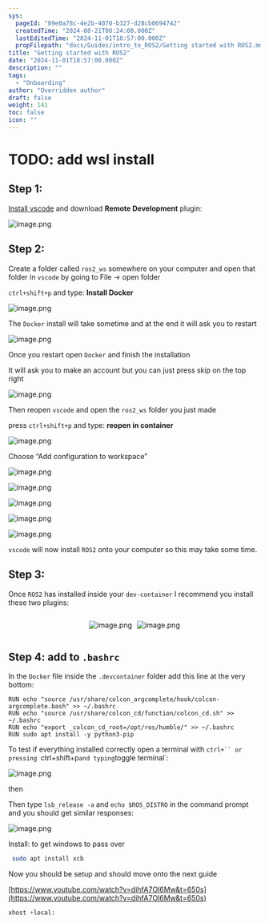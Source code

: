 ```yaml
---
sys:
  pageId: "89e0a78c-4e2b-4070-b327-d28cb0694742"
  createdTime: "2024-08-21T00:24:00.000Z"
  lastEditedTime: "2024-11-01T18:57:00.000Z"
  propFilepath: "docs/Guides/intro_to_ROS2/Getting started with ROS2.md"
title: "Getting started with ROS2"
date: "2024-11-01T18:57:00.000Z"
description: ""
tags:
  - "Onboarding"
author: "Overridden author"
draft: false
weight: 141
toc: false
icon: ""
---
```


# TODO: add wsl install

## Step 1:

[Install vscode](https://code.visualstudio.com/download) and download **Remote Development** plugin:

![image.png](https://prod-files-secure.s3.us-west-2.amazonaws.com/d518164a-d88e-44d1-a4ee-3adb3bd8bce0/efb52993-1881-4a40-b95e-6f020334f022/image.png?X-Amz-Algorithm=AWS4-HMAC-SHA256&X-Amz-Content-Sha256=UNSIGNED-PAYLOAD&X-Amz-Credential=ASIAZI2LB466XTNN56ND%2F20250321%2Fus-west-2%2Fs3%2Faws4_request&X-Amz-Date=20250321T200845Z&X-Amz-Expires=3600&X-Amz-Security-Token=IQoJb3JpZ2luX2VjEFMaCXVzLXdlc3QtMiJHMEUCIQC7KTM9kuEIHz%2FCl36pB5vcuPyfW%2FJz0E1mnUkUwmZy9AIgREtWFWS90jTJ031p9rv2CzMc4wZr4iHA77vkVzkkzlIqiAQIq%2F%2F%2F%2F%2F%2F%2F%2F%2F%2F%2FARAAGgw2Mzc0MjMxODM4MDUiDKcox23KCHyP5sENgSrcAzShhsb1LoRUw%2FQWSAlfioxNpwG5pyLpVOHEe5%2BXiVVmF619OCnDRx5eip555jbPMxHKcU9OcyhtJJzJ%2F9AqFaOfKh8XHGByD6HLqrmfFwQV22OfOQYfwlBsetX0HdpuCNvOS%2Bpjf%2FNQ0mhBoCR60pXgdP6JtbUDEpFuQiia5AvwDNOQ1ibx2RVR3NugHQdb98pAUS30Dv%2F9RtYaRn8pGtPlLTpDrBRHYs5lW3XUPwN4I4%2BVckahs3pFcvPkdO28OrkShGzUWeig0VswlX4OJ00BBhll%2FD6mWTrUIUw%2BUx9w2rgC9qvKLkx%2F0c9EYZFDgQc2JjTzAYbceQu9ELxCTnkk%2B6bsP0QLVCkldMtfycWiK%2Fz5Whe%2Bk3PJROKvuwwBbf64LK08zh0M3pdkdZ%2FmclKa3%2BGRRcW1Y5tKB%2BodXFNTZ921upfC6N3fOJY9jEo0S%2F6kvt8dDcihYqDM%2FrIroTmdejRChfZ9mUS1L0xvtfhrtyA1prKptS1ACgWAx6cr7Od%2FL7JL3cY%2BUswLQTCiCI8o4e89bAwb%2BcXl9KRT9B3uJ0ZzPnFD3IhlhK88we09SFjy0Q4aTpfB6%2BmTRVnVAJgXe3He6qKO679OgarHc2ua1n%2FfXsUXlLyQxhdOMLXb9r4GOqUBIKZAOjcacGMX%2FEkfYt1pptHmtoUgB5SSeVghb3paMS29XicCBUm2j52baI3rDZWReRrJUwTr7RbfkZkqh%2BH4ldHaKYgLx4NRpJ3K557vmnJh4s2ISVExmjptkg0HZakvSihiz2EDq0yp739Wv0rs4V8Moapt41aMBjlggAvYCrMwOg1NgsnXXbSfhyIj2ZnO73amScvKNRUafpkFmHoR9v4TkfrP&X-Amz-Signature=e45e510e5800d46145f7ac18ec98fa8ac3182dcdf4ee3eb48852d2bbfeed55ce&X-Amz-SignedHeaders=host&x-id=GetObject)

## Step 2:

Create a folder called `ros2_ws` somewhere on your computer and open that folder in `vscode` by going to File → open folder 

`ctrl+shift+p` and type: **Install Docker**

![image.png](https://prod-files-secure.s3.us-west-2.amazonaws.com/d518164a-d88e-44d1-a4ee-3adb3bd8bce0/2269dc0e-1cd5-47ff-bceb-c04ad9b2eab0/image.png?X-Amz-Algorithm=AWS4-HMAC-SHA256&X-Amz-Content-Sha256=UNSIGNED-PAYLOAD&X-Amz-Credential=ASIAZI2LB466XTNN56ND%2F20250321%2Fus-west-2%2Fs3%2Faws4_request&X-Amz-Date=20250321T200845Z&X-Amz-Expires=3600&X-Amz-Security-Token=IQoJb3JpZ2luX2VjEFMaCXVzLXdlc3QtMiJHMEUCIQC7KTM9kuEIHz%2FCl36pB5vcuPyfW%2FJz0E1mnUkUwmZy9AIgREtWFWS90jTJ031p9rv2CzMc4wZr4iHA77vkVzkkzlIqiAQIq%2F%2F%2F%2F%2F%2F%2F%2F%2F%2F%2FARAAGgw2Mzc0MjMxODM4MDUiDKcox23KCHyP5sENgSrcAzShhsb1LoRUw%2FQWSAlfioxNpwG5pyLpVOHEe5%2BXiVVmF619OCnDRx5eip555jbPMxHKcU9OcyhtJJzJ%2F9AqFaOfKh8XHGByD6HLqrmfFwQV22OfOQYfwlBsetX0HdpuCNvOS%2Bpjf%2FNQ0mhBoCR60pXgdP6JtbUDEpFuQiia5AvwDNOQ1ibx2RVR3NugHQdb98pAUS30Dv%2F9RtYaRn8pGtPlLTpDrBRHYs5lW3XUPwN4I4%2BVckahs3pFcvPkdO28OrkShGzUWeig0VswlX4OJ00BBhll%2FD6mWTrUIUw%2BUx9w2rgC9qvKLkx%2F0c9EYZFDgQc2JjTzAYbceQu9ELxCTnkk%2B6bsP0QLVCkldMtfycWiK%2Fz5Whe%2Bk3PJROKvuwwBbf64LK08zh0M3pdkdZ%2FmclKa3%2BGRRcW1Y5tKB%2BodXFNTZ921upfC6N3fOJY9jEo0S%2F6kvt8dDcihYqDM%2FrIroTmdejRChfZ9mUS1L0xvtfhrtyA1prKptS1ACgWAx6cr7Od%2FL7JL3cY%2BUswLQTCiCI8o4e89bAwb%2BcXl9KRT9B3uJ0ZzPnFD3IhlhK88we09SFjy0Q4aTpfB6%2BmTRVnVAJgXe3He6qKO679OgarHc2ua1n%2FfXsUXlLyQxhdOMLXb9r4GOqUBIKZAOjcacGMX%2FEkfYt1pptHmtoUgB5SSeVghb3paMS29XicCBUm2j52baI3rDZWReRrJUwTr7RbfkZkqh%2BH4ldHaKYgLx4NRpJ3K557vmnJh4s2ISVExmjptkg0HZakvSihiz2EDq0yp739Wv0rs4V8Moapt41aMBjlggAvYCrMwOg1NgsnXXbSfhyIj2ZnO73amScvKNRUafpkFmHoR9v4TkfrP&X-Amz-Signature=68bba026b59facd79d6c864bc79751c36d3cecb2c01c6fc223c4cf81df046c4e&X-Amz-SignedHeaders=host&x-id=GetObject)

The `Docker` install will take sometime and at the end it will ask you to restart

![image.png](https://prod-files-secure.s3.us-west-2.amazonaws.com/d518164a-d88e-44d1-a4ee-3adb3bd8bce0/ed233f78-be33-4b1f-b89c-9c346c0e961e/image.png?X-Amz-Algorithm=AWS4-HMAC-SHA256&X-Amz-Content-Sha256=UNSIGNED-PAYLOAD&X-Amz-Credential=ASIAZI2LB466XTNN56ND%2F20250321%2Fus-west-2%2Fs3%2Faws4_request&X-Amz-Date=20250321T200845Z&X-Amz-Expires=3600&X-Amz-Security-Token=IQoJb3JpZ2luX2VjEFMaCXVzLXdlc3QtMiJHMEUCIQC7KTM9kuEIHz%2FCl36pB5vcuPyfW%2FJz0E1mnUkUwmZy9AIgREtWFWS90jTJ031p9rv2CzMc4wZr4iHA77vkVzkkzlIqiAQIq%2F%2F%2F%2F%2F%2F%2F%2F%2F%2F%2FARAAGgw2Mzc0MjMxODM4MDUiDKcox23KCHyP5sENgSrcAzShhsb1LoRUw%2FQWSAlfioxNpwG5pyLpVOHEe5%2BXiVVmF619OCnDRx5eip555jbPMxHKcU9OcyhtJJzJ%2F9AqFaOfKh8XHGByD6HLqrmfFwQV22OfOQYfwlBsetX0HdpuCNvOS%2Bpjf%2FNQ0mhBoCR60pXgdP6JtbUDEpFuQiia5AvwDNOQ1ibx2RVR3NugHQdb98pAUS30Dv%2F9RtYaRn8pGtPlLTpDrBRHYs5lW3XUPwN4I4%2BVckahs3pFcvPkdO28OrkShGzUWeig0VswlX4OJ00BBhll%2FD6mWTrUIUw%2BUx9w2rgC9qvKLkx%2F0c9EYZFDgQc2JjTzAYbceQu9ELxCTnkk%2B6bsP0QLVCkldMtfycWiK%2Fz5Whe%2Bk3PJROKvuwwBbf64LK08zh0M3pdkdZ%2FmclKa3%2BGRRcW1Y5tKB%2BodXFNTZ921upfC6N3fOJY9jEo0S%2F6kvt8dDcihYqDM%2FrIroTmdejRChfZ9mUS1L0xvtfhrtyA1prKptS1ACgWAx6cr7Od%2FL7JL3cY%2BUswLQTCiCI8o4e89bAwb%2BcXl9KRT9B3uJ0ZzPnFD3IhlhK88we09SFjy0Q4aTpfB6%2BmTRVnVAJgXe3He6qKO679OgarHc2ua1n%2FfXsUXlLyQxhdOMLXb9r4GOqUBIKZAOjcacGMX%2FEkfYt1pptHmtoUgB5SSeVghb3paMS29XicCBUm2j52baI3rDZWReRrJUwTr7RbfkZkqh%2BH4ldHaKYgLx4NRpJ3K557vmnJh4s2ISVExmjptkg0HZakvSihiz2EDq0yp739Wv0rs4V8Moapt41aMBjlggAvYCrMwOg1NgsnXXbSfhyIj2ZnO73amScvKNRUafpkFmHoR9v4TkfrP&X-Amz-Signature=7f9e93584bb90b378c5767cf4ef57e5eaf6202aa61f92a485e86131c3b9408df&X-Amz-SignedHeaders=host&x-id=GetObject)

Once you restart open `Docker` and finish the installation

It will ask you to make an account but you can just press skip on the top right

![image.png](https://prod-files-secure.s3.us-west-2.amazonaws.com/d518164a-d88e-44d1-a4ee-3adb3bd8bce0/21010ad9-1659-4fd9-9f59-9932a09b2a3d/image.png?X-Amz-Algorithm=AWS4-HMAC-SHA256&X-Amz-Content-Sha256=UNSIGNED-PAYLOAD&X-Amz-Credential=ASIAZI2LB466XTNN56ND%2F20250321%2Fus-west-2%2Fs3%2Faws4_request&X-Amz-Date=20250321T200845Z&X-Amz-Expires=3600&X-Amz-Security-Token=IQoJb3JpZ2luX2VjEFMaCXVzLXdlc3QtMiJHMEUCIQC7KTM9kuEIHz%2FCl36pB5vcuPyfW%2FJz0E1mnUkUwmZy9AIgREtWFWS90jTJ031p9rv2CzMc4wZr4iHA77vkVzkkzlIqiAQIq%2F%2F%2F%2F%2F%2F%2F%2F%2F%2F%2FARAAGgw2Mzc0MjMxODM4MDUiDKcox23KCHyP5sENgSrcAzShhsb1LoRUw%2FQWSAlfioxNpwG5pyLpVOHEe5%2BXiVVmF619OCnDRx5eip555jbPMxHKcU9OcyhtJJzJ%2F9AqFaOfKh8XHGByD6HLqrmfFwQV22OfOQYfwlBsetX0HdpuCNvOS%2Bpjf%2FNQ0mhBoCR60pXgdP6JtbUDEpFuQiia5AvwDNOQ1ibx2RVR3NugHQdb98pAUS30Dv%2F9RtYaRn8pGtPlLTpDrBRHYs5lW3XUPwN4I4%2BVckahs3pFcvPkdO28OrkShGzUWeig0VswlX4OJ00BBhll%2FD6mWTrUIUw%2BUx9w2rgC9qvKLkx%2F0c9EYZFDgQc2JjTzAYbceQu9ELxCTnkk%2B6bsP0QLVCkldMtfycWiK%2Fz5Whe%2Bk3PJROKvuwwBbf64LK08zh0M3pdkdZ%2FmclKa3%2BGRRcW1Y5tKB%2BodXFNTZ921upfC6N3fOJY9jEo0S%2F6kvt8dDcihYqDM%2FrIroTmdejRChfZ9mUS1L0xvtfhrtyA1prKptS1ACgWAx6cr7Od%2FL7JL3cY%2BUswLQTCiCI8o4e89bAwb%2BcXl9KRT9B3uJ0ZzPnFD3IhlhK88we09SFjy0Q4aTpfB6%2BmTRVnVAJgXe3He6qKO679OgarHc2ua1n%2FfXsUXlLyQxhdOMLXb9r4GOqUBIKZAOjcacGMX%2FEkfYt1pptHmtoUgB5SSeVghb3paMS29XicCBUm2j52baI3rDZWReRrJUwTr7RbfkZkqh%2BH4ldHaKYgLx4NRpJ3K557vmnJh4s2ISVExmjptkg0HZakvSihiz2EDq0yp739Wv0rs4V8Moapt41aMBjlggAvYCrMwOg1NgsnXXbSfhyIj2ZnO73amScvKNRUafpkFmHoR9v4TkfrP&X-Amz-Signature=999025010d47afd82f8b180d411dd472488838fab2a741aae67c9b1c96fd7907&X-Amz-SignedHeaders=host&x-id=GetObject)

Then reopen `vscode` and open the `ros2_ws` folder you just made

press `ctrl+shift+p` and type: **reopen in container**

![image.png](https://prod-files-secure.s3.us-west-2.amazonaws.com/d518164a-d88e-44d1-a4ee-3adb3bd8bce0/4e93b8c2-41ad-488c-8095-c74205196118/image.png?X-Amz-Algorithm=AWS4-HMAC-SHA256&X-Amz-Content-Sha256=UNSIGNED-PAYLOAD&X-Amz-Credential=ASIAZI2LB466XTNN56ND%2F20250321%2Fus-west-2%2Fs3%2Faws4_request&X-Amz-Date=20250321T200845Z&X-Amz-Expires=3600&X-Amz-Security-Token=IQoJb3JpZ2luX2VjEFMaCXVzLXdlc3QtMiJHMEUCIQC7KTM9kuEIHz%2FCl36pB5vcuPyfW%2FJz0E1mnUkUwmZy9AIgREtWFWS90jTJ031p9rv2CzMc4wZr4iHA77vkVzkkzlIqiAQIq%2F%2F%2F%2F%2F%2F%2F%2F%2F%2F%2FARAAGgw2Mzc0MjMxODM4MDUiDKcox23KCHyP5sENgSrcAzShhsb1LoRUw%2FQWSAlfioxNpwG5pyLpVOHEe5%2BXiVVmF619OCnDRx5eip555jbPMxHKcU9OcyhtJJzJ%2F9AqFaOfKh8XHGByD6HLqrmfFwQV22OfOQYfwlBsetX0HdpuCNvOS%2Bpjf%2FNQ0mhBoCR60pXgdP6JtbUDEpFuQiia5AvwDNOQ1ibx2RVR3NugHQdb98pAUS30Dv%2F9RtYaRn8pGtPlLTpDrBRHYs5lW3XUPwN4I4%2BVckahs3pFcvPkdO28OrkShGzUWeig0VswlX4OJ00BBhll%2FD6mWTrUIUw%2BUx9w2rgC9qvKLkx%2F0c9EYZFDgQc2JjTzAYbceQu9ELxCTnkk%2B6bsP0QLVCkldMtfycWiK%2Fz5Whe%2Bk3PJROKvuwwBbf64LK08zh0M3pdkdZ%2FmclKa3%2BGRRcW1Y5tKB%2BodXFNTZ921upfC6N3fOJY9jEo0S%2F6kvt8dDcihYqDM%2FrIroTmdejRChfZ9mUS1L0xvtfhrtyA1prKptS1ACgWAx6cr7Od%2FL7JL3cY%2BUswLQTCiCI8o4e89bAwb%2BcXl9KRT9B3uJ0ZzPnFD3IhlhK88we09SFjy0Q4aTpfB6%2BmTRVnVAJgXe3He6qKO679OgarHc2ua1n%2FfXsUXlLyQxhdOMLXb9r4GOqUBIKZAOjcacGMX%2FEkfYt1pptHmtoUgB5SSeVghb3paMS29XicCBUm2j52baI3rDZWReRrJUwTr7RbfkZkqh%2BH4ldHaKYgLx4NRpJ3K557vmnJh4s2ISVExmjptkg0HZakvSihiz2EDq0yp739Wv0rs4V8Moapt41aMBjlggAvYCrMwOg1NgsnXXbSfhyIj2ZnO73amScvKNRUafpkFmHoR9v4TkfrP&X-Amz-Signature=9e25f13043be428c952ac1a67e84d8c539ecbebb50854444d15fdb4deaf08335&X-Amz-SignedHeaders=host&x-id=GetObject)

Choose “Add configuration to workspace”

![image.png](https://prod-files-secure.s3.us-west-2.amazonaws.com/d518164a-d88e-44d1-a4ee-3adb3bd8bce0/9560b282-5060-4989-ba37-97e7b2c22476/image.png?X-Amz-Algorithm=AWS4-HMAC-SHA256&X-Amz-Content-Sha256=UNSIGNED-PAYLOAD&X-Amz-Credential=ASIAZI2LB466XTNN56ND%2F20250321%2Fus-west-2%2Fs3%2Faws4_request&X-Amz-Date=20250321T200845Z&X-Amz-Expires=3600&X-Amz-Security-Token=IQoJb3JpZ2luX2VjEFMaCXVzLXdlc3QtMiJHMEUCIQC7KTM9kuEIHz%2FCl36pB5vcuPyfW%2FJz0E1mnUkUwmZy9AIgREtWFWS90jTJ031p9rv2CzMc4wZr4iHA77vkVzkkzlIqiAQIq%2F%2F%2F%2F%2F%2F%2F%2F%2F%2F%2FARAAGgw2Mzc0MjMxODM4MDUiDKcox23KCHyP5sENgSrcAzShhsb1LoRUw%2FQWSAlfioxNpwG5pyLpVOHEe5%2BXiVVmF619OCnDRx5eip555jbPMxHKcU9OcyhtJJzJ%2F9AqFaOfKh8XHGByD6HLqrmfFwQV22OfOQYfwlBsetX0HdpuCNvOS%2Bpjf%2FNQ0mhBoCR60pXgdP6JtbUDEpFuQiia5AvwDNOQ1ibx2RVR3NugHQdb98pAUS30Dv%2F9RtYaRn8pGtPlLTpDrBRHYs5lW3XUPwN4I4%2BVckahs3pFcvPkdO28OrkShGzUWeig0VswlX4OJ00BBhll%2FD6mWTrUIUw%2BUx9w2rgC9qvKLkx%2F0c9EYZFDgQc2JjTzAYbceQu9ELxCTnkk%2B6bsP0QLVCkldMtfycWiK%2Fz5Whe%2Bk3PJROKvuwwBbf64LK08zh0M3pdkdZ%2FmclKa3%2BGRRcW1Y5tKB%2BodXFNTZ921upfC6N3fOJY9jEo0S%2F6kvt8dDcihYqDM%2FrIroTmdejRChfZ9mUS1L0xvtfhrtyA1prKptS1ACgWAx6cr7Od%2FL7JL3cY%2BUswLQTCiCI8o4e89bAwb%2BcXl9KRT9B3uJ0ZzPnFD3IhlhK88we09SFjy0Q4aTpfB6%2BmTRVnVAJgXe3He6qKO679OgarHc2ua1n%2FfXsUXlLyQxhdOMLXb9r4GOqUBIKZAOjcacGMX%2FEkfYt1pptHmtoUgB5SSeVghb3paMS29XicCBUm2j52baI3rDZWReRrJUwTr7RbfkZkqh%2BH4ldHaKYgLx4NRpJ3K557vmnJh4s2ISVExmjptkg0HZakvSihiz2EDq0yp739Wv0rs4V8Moapt41aMBjlggAvYCrMwOg1NgsnXXbSfhyIj2ZnO73amScvKNRUafpkFmHoR9v4TkfrP&X-Amz-Signature=18f9c7996e768dc5f882dcfe4d4cab3618379d7c8db6cb3733dd07f40a85fd78&X-Amz-SignedHeaders=host&x-id=GetObject)

![image.png](https://prod-files-secure.s3.us-west-2.amazonaws.com/d518164a-d88e-44d1-a4ee-3adb3bd8bce0/2ee63f81-886b-48e8-a553-dc6e5eac99e4/image.png?X-Amz-Algorithm=AWS4-HMAC-SHA256&X-Amz-Content-Sha256=UNSIGNED-PAYLOAD&X-Amz-Credential=ASIAZI2LB466XTNN56ND%2F20250321%2Fus-west-2%2Fs3%2Faws4_request&X-Amz-Date=20250321T200845Z&X-Amz-Expires=3600&X-Amz-Security-Token=IQoJb3JpZ2luX2VjEFMaCXVzLXdlc3QtMiJHMEUCIQC7KTM9kuEIHz%2FCl36pB5vcuPyfW%2FJz0E1mnUkUwmZy9AIgREtWFWS90jTJ031p9rv2CzMc4wZr4iHA77vkVzkkzlIqiAQIq%2F%2F%2F%2F%2F%2F%2F%2F%2F%2F%2FARAAGgw2Mzc0MjMxODM4MDUiDKcox23KCHyP5sENgSrcAzShhsb1LoRUw%2FQWSAlfioxNpwG5pyLpVOHEe5%2BXiVVmF619OCnDRx5eip555jbPMxHKcU9OcyhtJJzJ%2F9AqFaOfKh8XHGByD6HLqrmfFwQV22OfOQYfwlBsetX0HdpuCNvOS%2Bpjf%2FNQ0mhBoCR60pXgdP6JtbUDEpFuQiia5AvwDNOQ1ibx2RVR3NugHQdb98pAUS30Dv%2F9RtYaRn8pGtPlLTpDrBRHYs5lW3XUPwN4I4%2BVckahs3pFcvPkdO28OrkShGzUWeig0VswlX4OJ00BBhll%2FD6mWTrUIUw%2BUx9w2rgC9qvKLkx%2F0c9EYZFDgQc2JjTzAYbceQu9ELxCTnkk%2B6bsP0QLVCkldMtfycWiK%2Fz5Whe%2Bk3PJROKvuwwBbf64LK08zh0M3pdkdZ%2FmclKa3%2BGRRcW1Y5tKB%2BodXFNTZ921upfC6N3fOJY9jEo0S%2F6kvt8dDcihYqDM%2FrIroTmdejRChfZ9mUS1L0xvtfhrtyA1prKptS1ACgWAx6cr7Od%2FL7JL3cY%2BUswLQTCiCI8o4e89bAwb%2BcXl9KRT9B3uJ0ZzPnFD3IhlhK88we09SFjy0Q4aTpfB6%2BmTRVnVAJgXe3He6qKO679OgarHc2ua1n%2FfXsUXlLyQxhdOMLXb9r4GOqUBIKZAOjcacGMX%2FEkfYt1pptHmtoUgB5SSeVghb3paMS29XicCBUm2j52baI3rDZWReRrJUwTr7RbfkZkqh%2BH4ldHaKYgLx4NRpJ3K557vmnJh4s2ISVExmjptkg0HZakvSihiz2EDq0yp739Wv0rs4V8Moapt41aMBjlggAvYCrMwOg1NgsnXXbSfhyIj2ZnO73amScvKNRUafpkFmHoR9v4TkfrP&X-Amz-Signature=126d49b6ea1b94346e16736f3e4581957cc36d0ae9f20ce3097d7e95d40d9af1&X-Amz-SignedHeaders=host&x-id=GetObject)

![image.png](https://prod-files-secure.s3.us-west-2.amazonaws.com/d518164a-d88e-44d1-a4ee-3adb3bd8bce0/ae1580b2-b048-407e-aed9-b584224a7a04/image.png?X-Amz-Algorithm=AWS4-HMAC-SHA256&X-Amz-Content-Sha256=UNSIGNED-PAYLOAD&X-Amz-Credential=ASIAZI2LB466XTNN56ND%2F20250321%2Fus-west-2%2Fs3%2Faws4_request&X-Amz-Date=20250321T200845Z&X-Amz-Expires=3600&X-Amz-Security-Token=IQoJb3JpZ2luX2VjEFMaCXVzLXdlc3QtMiJHMEUCIQC7KTM9kuEIHz%2FCl36pB5vcuPyfW%2FJz0E1mnUkUwmZy9AIgREtWFWS90jTJ031p9rv2CzMc4wZr4iHA77vkVzkkzlIqiAQIq%2F%2F%2F%2F%2F%2F%2F%2F%2F%2F%2FARAAGgw2Mzc0MjMxODM4MDUiDKcox23KCHyP5sENgSrcAzShhsb1LoRUw%2FQWSAlfioxNpwG5pyLpVOHEe5%2BXiVVmF619OCnDRx5eip555jbPMxHKcU9OcyhtJJzJ%2F9AqFaOfKh8XHGByD6HLqrmfFwQV22OfOQYfwlBsetX0HdpuCNvOS%2Bpjf%2FNQ0mhBoCR60pXgdP6JtbUDEpFuQiia5AvwDNOQ1ibx2RVR3NugHQdb98pAUS30Dv%2F9RtYaRn8pGtPlLTpDrBRHYs5lW3XUPwN4I4%2BVckahs3pFcvPkdO28OrkShGzUWeig0VswlX4OJ00BBhll%2FD6mWTrUIUw%2BUx9w2rgC9qvKLkx%2F0c9EYZFDgQc2JjTzAYbceQu9ELxCTnkk%2B6bsP0QLVCkldMtfycWiK%2Fz5Whe%2Bk3PJROKvuwwBbf64LK08zh0M3pdkdZ%2FmclKa3%2BGRRcW1Y5tKB%2BodXFNTZ921upfC6N3fOJY9jEo0S%2F6kvt8dDcihYqDM%2FrIroTmdejRChfZ9mUS1L0xvtfhrtyA1prKptS1ACgWAx6cr7Od%2FL7JL3cY%2BUswLQTCiCI8o4e89bAwb%2BcXl9KRT9B3uJ0ZzPnFD3IhlhK88we09SFjy0Q4aTpfB6%2BmTRVnVAJgXe3He6qKO679OgarHc2ua1n%2FfXsUXlLyQxhdOMLXb9r4GOqUBIKZAOjcacGMX%2FEkfYt1pptHmtoUgB5SSeVghb3paMS29XicCBUm2j52baI3rDZWReRrJUwTr7RbfkZkqh%2BH4ldHaKYgLx4NRpJ3K557vmnJh4s2ISVExmjptkg0HZakvSihiz2EDq0yp739Wv0rs4V8Moapt41aMBjlggAvYCrMwOg1NgsnXXbSfhyIj2ZnO73amScvKNRUafpkFmHoR9v4TkfrP&X-Amz-Signature=41dc2bf87c29ee4b28275025417c129c600f310ce72d977578b7ea368b3d203f&X-Amz-SignedHeaders=host&x-id=GetObject)

![image.png](https://prod-files-secure.s3.us-west-2.amazonaws.com/d518164a-d88e-44d1-a4ee-3adb3bd8bce0/53255b28-f75e-430f-b9e3-c0ac8577e42b/image.png?X-Amz-Algorithm=AWS4-HMAC-SHA256&X-Amz-Content-Sha256=UNSIGNED-PAYLOAD&X-Amz-Credential=ASIAZI2LB466XTNN56ND%2F20250321%2Fus-west-2%2Fs3%2Faws4_request&X-Amz-Date=20250321T200845Z&X-Amz-Expires=3600&X-Amz-Security-Token=IQoJb3JpZ2luX2VjEFMaCXVzLXdlc3QtMiJHMEUCIQC7KTM9kuEIHz%2FCl36pB5vcuPyfW%2FJz0E1mnUkUwmZy9AIgREtWFWS90jTJ031p9rv2CzMc4wZr4iHA77vkVzkkzlIqiAQIq%2F%2F%2F%2F%2F%2F%2F%2F%2F%2F%2FARAAGgw2Mzc0MjMxODM4MDUiDKcox23KCHyP5sENgSrcAzShhsb1LoRUw%2FQWSAlfioxNpwG5pyLpVOHEe5%2BXiVVmF619OCnDRx5eip555jbPMxHKcU9OcyhtJJzJ%2F9AqFaOfKh8XHGByD6HLqrmfFwQV22OfOQYfwlBsetX0HdpuCNvOS%2Bpjf%2FNQ0mhBoCR60pXgdP6JtbUDEpFuQiia5AvwDNOQ1ibx2RVR3NugHQdb98pAUS30Dv%2F9RtYaRn8pGtPlLTpDrBRHYs5lW3XUPwN4I4%2BVckahs3pFcvPkdO28OrkShGzUWeig0VswlX4OJ00BBhll%2FD6mWTrUIUw%2BUx9w2rgC9qvKLkx%2F0c9EYZFDgQc2JjTzAYbceQu9ELxCTnkk%2B6bsP0QLVCkldMtfycWiK%2Fz5Whe%2Bk3PJROKvuwwBbf64LK08zh0M3pdkdZ%2FmclKa3%2BGRRcW1Y5tKB%2BodXFNTZ921upfC6N3fOJY9jEo0S%2F6kvt8dDcihYqDM%2FrIroTmdejRChfZ9mUS1L0xvtfhrtyA1prKptS1ACgWAx6cr7Od%2FL7JL3cY%2BUswLQTCiCI8o4e89bAwb%2BcXl9KRT9B3uJ0ZzPnFD3IhlhK88we09SFjy0Q4aTpfB6%2BmTRVnVAJgXe3He6qKO679OgarHc2ua1n%2FfXsUXlLyQxhdOMLXb9r4GOqUBIKZAOjcacGMX%2FEkfYt1pptHmtoUgB5SSeVghb3paMS29XicCBUm2j52baI3rDZWReRrJUwTr7RbfkZkqh%2BH4ldHaKYgLx4NRpJ3K557vmnJh4s2ISVExmjptkg0HZakvSihiz2EDq0yp739Wv0rs4V8Moapt41aMBjlggAvYCrMwOg1NgsnXXbSfhyIj2ZnO73amScvKNRUafpkFmHoR9v4TkfrP&X-Amz-Signature=c06e46f90b827af3656a77961b611624d8aae72885e15b59428fa5c23dd5b799&X-Amz-SignedHeaders=host&x-id=GetObject)

![image.png](https://prod-files-secure.s3.us-west-2.amazonaws.com/d518164a-d88e-44d1-a4ee-3adb3bd8bce0/7c562767-5af9-4ffb-97d1-327bcdf4ee00/image.png?X-Amz-Algorithm=AWS4-HMAC-SHA256&X-Amz-Content-Sha256=UNSIGNED-PAYLOAD&X-Amz-Credential=ASIAZI2LB466XTNN56ND%2F20250321%2Fus-west-2%2Fs3%2Faws4_request&X-Amz-Date=20250321T200845Z&X-Amz-Expires=3600&X-Amz-Security-Token=IQoJb3JpZ2luX2VjEFMaCXVzLXdlc3QtMiJHMEUCIQC7KTM9kuEIHz%2FCl36pB5vcuPyfW%2FJz0E1mnUkUwmZy9AIgREtWFWS90jTJ031p9rv2CzMc4wZr4iHA77vkVzkkzlIqiAQIq%2F%2F%2F%2F%2F%2F%2F%2F%2F%2F%2FARAAGgw2Mzc0MjMxODM4MDUiDKcox23KCHyP5sENgSrcAzShhsb1LoRUw%2FQWSAlfioxNpwG5pyLpVOHEe5%2BXiVVmF619OCnDRx5eip555jbPMxHKcU9OcyhtJJzJ%2F9AqFaOfKh8XHGByD6HLqrmfFwQV22OfOQYfwlBsetX0HdpuCNvOS%2Bpjf%2FNQ0mhBoCR60pXgdP6JtbUDEpFuQiia5AvwDNOQ1ibx2RVR3NugHQdb98pAUS30Dv%2F9RtYaRn8pGtPlLTpDrBRHYs5lW3XUPwN4I4%2BVckahs3pFcvPkdO28OrkShGzUWeig0VswlX4OJ00BBhll%2FD6mWTrUIUw%2BUx9w2rgC9qvKLkx%2F0c9EYZFDgQc2JjTzAYbceQu9ELxCTnkk%2B6bsP0QLVCkldMtfycWiK%2Fz5Whe%2Bk3PJROKvuwwBbf64LK08zh0M3pdkdZ%2FmclKa3%2BGRRcW1Y5tKB%2BodXFNTZ921upfC6N3fOJY9jEo0S%2F6kvt8dDcihYqDM%2FrIroTmdejRChfZ9mUS1L0xvtfhrtyA1prKptS1ACgWAx6cr7Od%2FL7JL3cY%2BUswLQTCiCI8o4e89bAwb%2BcXl9KRT9B3uJ0ZzPnFD3IhlhK88we09SFjy0Q4aTpfB6%2BmTRVnVAJgXe3He6qKO679OgarHc2ua1n%2FfXsUXlLyQxhdOMLXb9r4GOqUBIKZAOjcacGMX%2FEkfYt1pptHmtoUgB5SSeVghb3paMS29XicCBUm2j52baI3rDZWReRrJUwTr7RbfkZkqh%2BH4ldHaKYgLx4NRpJ3K557vmnJh4s2ISVExmjptkg0HZakvSihiz2EDq0yp739Wv0rs4V8Moapt41aMBjlggAvYCrMwOg1NgsnXXbSfhyIj2ZnO73amScvKNRUafpkFmHoR9v4TkfrP&X-Amz-Signature=f4b550b74c7072ad610eb5c224acf700acad70ef790001cb882b1088dfe19165&X-Amz-SignedHeaders=host&x-id=GetObject)

`vscode` will now install `ROS2` onto your computer so this may take some time.

## Step 3:

Once `ROS2` has installed inside your `dev-container` I recommend you install these two plugins:

<div style="display: flex;flex-direction: row; column-gap:10px; max-width: 630px;justify-content: center;">
<div>

![image.png](https://prod-files-secure.s3.us-west-2.amazonaws.com/d518164a-d88e-44d1-a4ee-3adb3bd8bce0/3fc3d550-5a54-4ba1-ba6b-faa01cdb7369/image.png?X-Amz-Algorithm=AWS4-HMAC-SHA256&X-Amz-Content-Sha256=UNSIGNED-PAYLOAD&X-Amz-Credential=ASIAZI2LB4664XLNBCXF%2F20250321%2Fus-west-2%2Fs3%2Faws4_request&X-Amz-Date=20250321T200847Z&X-Amz-Expires=3600&X-Amz-Security-Token=IQoJb3JpZ2luX2VjEFMaCXVzLXdlc3QtMiJHMEUCIH2rZ9kL3xlmxTc3LttMJdCDrzyjymIuKVn7RVs8OZUbAiEA5N4Yg7mdIEGsGb6EXVdFNx2btFJWbc%2FYZYMQlp5Vv6MqiAQIq%2F%2F%2F%2F%2F%2F%2F%2F%2F%2F%2FARAAGgw2Mzc0MjMxODM4MDUiDG0r9o5axpiyQ6czlCrcAwloMFc7N5Pnzd5mF8rOG7rH7kdrAm59fb2j%2BgjWLbhhQ7lxrHaPe%2BIKWIc2ypUU1FHBLBqdV3ft34FGIpYCKygFspfjjijMI0N6MEFZaBP7shMwcqrFYrimmvW13UKglBmth2J9rL1XDNf%2B3F1NQ80ZXVcldV7Jr8yx1SDSegyCoK9WA65s6pGqaIgYBDLKTu08Tvzf5r7ejV2SJ83vCU%2FlCoc28vfLEQJ4LLGATgFL%2B653O%2BBy4QADat6nCzh%2BCWJx7sJMhhHAwHMaZ21XmTfccpBkgrsKILD4F5Mm6Dp0QL3n7TP3%2FR2todUsORdF60Gl7ewUXmyUL0xHqffXtX2Wk0gDKHeITdVKAS83fP9V%2Fh3xZ57w9STyLAEQhEn%2FY1p1PK%2F1Zk8iSgj9TbjS3iwTFTNbrK8XReLm0tvo5FGKH%2B0UIH29nh82Ski%2Bt9%2BVpGNXj8BIbkdoqh2BnonRP2192bpZjgawBDcKdgyk4lPoAcb8nbJO2lPXAF2nthNfty8jY%2Be7CLwTIJy4dpcxK9AWWptTvrxKZcFGkpsHViuP7%2BjEBmUVzbo7bs0KxQwtBawbFqqlPF3M3fRJAS5qIxzG6wHIOu9BbzHElq0J4j6DppIDqKK%2ByN5gowJyMMXb9r4GOqUBzIN7b4iGVoxXtFN64SIV0uR4HjUho4CqfrD9wWaXKKoMoBQLBVfOXl1eXz%2B4NXYED0SJ56RREeGPGhvosysRXpRCpk1W3j8OYBDBINmh4kA3Bh1gRdy68j35pulSOmZw3oHuPlv1YufN2JFeXh5oFqI%2FItLtTn7EotNgx85Qxq1zL6ed%2Bt9ZS%2FcuubgTgEhu0c7brnTJSF%2BWo0rfJZZ3%2B4w0yW1J&X-Amz-Signature=285aa65e8d4f4b50187f4e06ff9731786f863441652b7f59a6853999a15209c5&X-Amz-SignedHeaders=host&x-id=GetObject)

</div>
<div>

![image.png](https://prod-files-secure.s3.us-west-2.amazonaws.com/d518164a-d88e-44d1-a4ee-3adb3bd8bce0/d994cc66-13c2-4093-a5a3-f84cf4601a82/image.png?X-Amz-Algorithm=AWS4-HMAC-SHA256&X-Amz-Content-Sha256=UNSIGNED-PAYLOAD&X-Amz-Credential=ASIAZI2LB4664UNXCGDN%2F20250321%2Fus-west-2%2Fs3%2Faws4_request&X-Amz-Date=20250321T200848Z&X-Amz-Expires=3600&X-Amz-Security-Token=IQoJb3JpZ2luX2VjEFMaCXVzLXdlc3QtMiJHMEUCIGHTj81oTnS8FjuNJ3ZxkdY7LVVAqP9NiwiPMOhGUqTIAiEAtN9tTrrUR1X%2B5NoWr12Xe2%2BIrrq1WykAtvZ73nFfAp8qiAQIq%2F%2F%2F%2F%2F%2F%2F%2F%2F%2F%2FARAAGgw2Mzc0MjMxODM4MDUiDEkBcXfknukkL0KDoCrcA0JrJRi2bUcX8nlwRQbUA%2Bt5GSBSdtJiKgYiUZ3UtYVT5vJ0X1b65dfTxUsXXd2DKVRUpL6ukvbwNQA7cfkv6ISOjc82gVudVUiU68%2FVOPC3AKbdB5faGdvSIMFwFQgNmXIuVPGByhlL7G8oywQ9xzVRvJ%2FOHQl5Ohy1r9HP6rsqrhhMYo0gAKIo2nnyuQPkvevOs26%2BFOBPUQl89YV6iyM6izd3GmwKRnsvFrd9vbFtq6IyqPDxfgWzSiW7W%2FMnbx1rKNpBFq45ASVp%2F2%2BglJ0U4gM4pCfvEGSpkLDLW%2BYbviu2Tp3L1%2BQrTHmBpn1zXa%2FpIAPl31FMglmMpUSHsV7YDn6%2BriiOaMXjXXNOZ0cE7ix4X4rS99dMP1Ia5ies5DiBL0w1ctel7hpCbhh7Le%2BAwVWz4kY5aHOFyWtBA1yiUbi0yoANcbb0TVut0rP21IKmugl45ynhYNIVvuqNGJCibMbvxDPicd7aB%2FtmiHi0hYA5JMEPnAMl502CdyKVbIspDzrgACK23V6CXdoXNbb1IMmtjvziOwE4xqqSRFYw0OZxzV4%2BP2cs0rexRBy7i6xc4OsOmUCGmroMCbGZALf9WkCdAeiWO3wsJeBtPpTODYHR50iOWQkRjvy5MLLb9r4GOqUBUiMOpxz%2FHKMpkei3fxAEtimXbCdwa3fJFdiBeJG1UPqzGS%2FEn%2B%2Fopoq9LqWJknxUcFQSK%2B7eaFCKpWgx2LrLQ1CDJX%2BvuIR3MiRih26H2dpDwj25ePivMBlLByaiPt2Ihh6x7RhDoTJAPGSjil%2BXOFf9OdAYZrDpiu6%2BXBdI1s%2F%2F8xLGoEunVpsnMoX%2BtxyYqnb5Tr6fjPy3%2FkvY5xOKZ2vef0ti&X-Amz-Signature=1df559778db3889b56c70b702d1c62c67d2a1f6eecb33b8d5d7c99066a199fb9&X-Amz-SignedHeaders=host&x-id=GetObject)

</div>
</div>

## Step 4: add to `.bashrc`

In the `Docker` file inside the `.devcontainer` folder add this line at the very bottom: 

```docker
RUN echo "source /usr/share/colcon_argcomplete/hook/colcon-argcomplete.bash" >> ~/.bashrc
RUN echo "source /usr/share/colcon_cd/function/colcon_cd.sh" >> ~/.bashrc
RUN echo "export _colcon_cd_root=/opt/ros/humble/" >> ~/.bashrc
RUN sudo apt install -y python3-pip 
```

To test if everything installed correctly open a terminal with `ctrl+`` or pressing `ctrl+shift+p` and typing `toggle terminal`:

![image.png](https://prod-files-secure.s3.us-west-2.amazonaws.com/d518164a-d88e-44d1-a4ee-3adb3bd8bce0/6a4943d8-b04e-4c02-9a58-775f3384d1a5/image.png?X-Amz-Algorithm=AWS4-HMAC-SHA256&X-Amz-Content-Sha256=UNSIGNED-PAYLOAD&X-Amz-Credential=ASIAZI2LB466XTNN56ND%2F20250321%2Fus-west-2%2Fs3%2Faws4_request&X-Amz-Date=20250321T200845Z&X-Amz-Expires=3600&X-Amz-Security-Token=IQoJb3JpZ2luX2VjEFMaCXVzLXdlc3QtMiJHMEUCIQC7KTM9kuEIHz%2FCl36pB5vcuPyfW%2FJz0E1mnUkUwmZy9AIgREtWFWS90jTJ031p9rv2CzMc4wZr4iHA77vkVzkkzlIqiAQIq%2F%2F%2F%2F%2F%2F%2F%2F%2F%2F%2FARAAGgw2Mzc0MjMxODM4MDUiDKcox23KCHyP5sENgSrcAzShhsb1LoRUw%2FQWSAlfioxNpwG5pyLpVOHEe5%2BXiVVmF619OCnDRx5eip555jbPMxHKcU9OcyhtJJzJ%2F9AqFaOfKh8XHGByD6HLqrmfFwQV22OfOQYfwlBsetX0HdpuCNvOS%2Bpjf%2FNQ0mhBoCR60pXgdP6JtbUDEpFuQiia5AvwDNOQ1ibx2RVR3NugHQdb98pAUS30Dv%2F9RtYaRn8pGtPlLTpDrBRHYs5lW3XUPwN4I4%2BVckahs3pFcvPkdO28OrkShGzUWeig0VswlX4OJ00BBhll%2FD6mWTrUIUw%2BUx9w2rgC9qvKLkx%2F0c9EYZFDgQc2JjTzAYbceQu9ELxCTnkk%2B6bsP0QLVCkldMtfycWiK%2Fz5Whe%2Bk3PJROKvuwwBbf64LK08zh0M3pdkdZ%2FmclKa3%2BGRRcW1Y5tKB%2BodXFNTZ921upfC6N3fOJY9jEo0S%2F6kvt8dDcihYqDM%2FrIroTmdejRChfZ9mUS1L0xvtfhrtyA1prKptS1ACgWAx6cr7Od%2FL7JL3cY%2BUswLQTCiCI8o4e89bAwb%2BcXl9KRT9B3uJ0ZzPnFD3IhlhK88we09SFjy0Q4aTpfB6%2BmTRVnVAJgXe3He6qKO679OgarHc2ua1n%2FfXsUXlLyQxhdOMLXb9r4GOqUBIKZAOjcacGMX%2FEkfYt1pptHmtoUgB5SSeVghb3paMS29XicCBUm2j52baI3rDZWReRrJUwTr7RbfkZkqh%2BH4ldHaKYgLx4NRpJ3K557vmnJh4s2ISVExmjptkg0HZakvSihiz2EDq0yp739Wv0rs4V8Moapt41aMBjlggAvYCrMwOg1NgsnXXbSfhyIj2ZnO73amScvKNRUafpkFmHoR9v4TkfrP&X-Amz-Signature=90f21639a3f094744fe91b2ea793187732e2fb981e48e75cd2d267d1cbac4c87&X-Amz-SignedHeaders=host&x-id=GetObject)

then 

Then type `lsb_release -a` and `echo $ROS_DISTRO` in the command prompt and you should get similar responses:

![image.png](https://prod-files-secure.s3.us-west-2.amazonaws.com/d518164a-d88e-44d1-a4ee-3adb3bd8bce0/3e635dec-a805-4e85-8b9e-d000e5b71a4e/image.png?X-Amz-Algorithm=AWS4-HMAC-SHA256&X-Amz-Content-Sha256=UNSIGNED-PAYLOAD&X-Amz-Credential=ASIAZI2LB466XTNN56ND%2F20250321%2Fus-west-2%2Fs3%2Faws4_request&X-Amz-Date=20250321T200845Z&X-Amz-Expires=3600&X-Amz-Security-Token=IQoJb3JpZ2luX2VjEFMaCXVzLXdlc3QtMiJHMEUCIQC7KTM9kuEIHz%2FCl36pB5vcuPyfW%2FJz0E1mnUkUwmZy9AIgREtWFWS90jTJ031p9rv2CzMc4wZr4iHA77vkVzkkzlIqiAQIq%2F%2F%2F%2F%2F%2F%2F%2F%2F%2F%2FARAAGgw2Mzc0MjMxODM4MDUiDKcox23KCHyP5sENgSrcAzShhsb1LoRUw%2FQWSAlfioxNpwG5pyLpVOHEe5%2BXiVVmF619OCnDRx5eip555jbPMxHKcU9OcyhtJJzJ%2F9AqFaOfKh8XHGByD6HLqrmfFwQV22OfOQYfwlBsetX0HdpuCNvOS%2Bpjf%2FNQ0mhBoCR60pXgdP6JtbUDEpFuQiia5AvwDNOQ1ibx2RVR3NugHQdb98pAUS30Dv%2F9RtYaRn8pGtPlLTpDrBRHYs5lW3XUPwN4I4%2BVckahs3pFcvPkdO28OrkShGzUWeig0VswlX4OJ00BBhll%2FD6mWTrUIUw%2BUx9w2rgC9qvKLkx%2F0c9EYZFDgQc2JjTzAYbceQu9ELxCTnkk%2B6bsP0QLVCkldMtfycWiK%2Fz5Whe%2Bk3PJROKvuwwBbf64LK08zh0M3pdkdZ%2FmclKa3%2BGRRcW1Y5tKB%2BodXFNTZ921upfC6N3fOJY9jEo0S%2F6kvt8dDcihYqDM%2FrIroTmdejRChfZ9mUS1L0xvtfhrtyA1prKptS1ACgWAx6cr7Od%2FL7JL3cY%2BUswLQTCiCI8o4e89bAwb%2BcXl9KRT9B3uJ0ZzPnFD3IhlhK88we09SFjy0Q4aTpfB6%2BmTRVnVAJgXe3He6qKO679OgarHc2ua1n%2FfXsUXlLyQxhdOMLXb9r4GOqUBIKZAOjcacGMX%2FEkfYt1pptHmtoUgB5SSeVghb3paMS29XicCBUm2j52baI3rDZWReRrJUwTr7RbfkZkqh%2BH4ldHaKYgLx4NRpJ3K557vmnJh4s2ISVExmjptkg0HZakvSihiz2EDq0yp739Wv0rs4V8Moapt41aMBjlggAvYCrMwOg1NgsnXXbSfhyIj2ZnO73amScvKNRUafpkFmHoR9v4TkfrP&X-Amz-Signature=48b5557d01c15508ea62a29378ffe678bb9edb1f73bf5cb0d304e814caf8a47d&X-Amz-SignedHeaders=host&x-id=GetObject)

Install:  to get windows to pass over

```bash
 sudo apt install xcb
```

Now you should be setup and should move onto the next guide 

[https://www.youtube.com/watch?v=dihfA7Ol6Mw&t=650s](https://www.youtube.com/watch?v=dihfA7Ol6Mw&t=650s)

```python
xhost +local:
```
